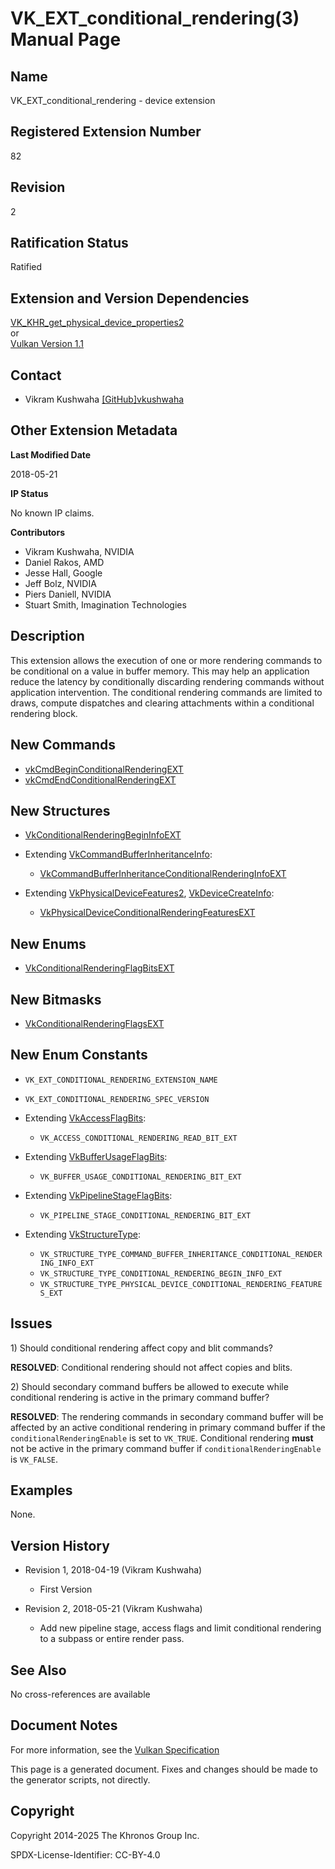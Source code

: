 # VK\_EXT\_conditional\_rendering(3) Manual Page

## Name

VK\_EXT\_conditional\_rendering - device extension



## [](#_registered_extension_number)Registered Extension Number

82

## [](#_revision)Revision

2

## [](#_ratification_status)Ratification Status

Ratified

## [](#_extension_and_version_dependencies)Extension and Version Dependencies

[VK\_KHR\_get\_physical\_device\_properties2](https://registry.khronos.org/vulkan/specs/latest/man/html/VK_KHR_get_physical_device_properties2.html)  
or  
[Vulkan Version 1.1](#versions-1.1)

## [](#_contact)Contact

- Vikram Kushwaha [\[GitHub\]vkushwaha](https://github.com/KhronosGroup/Vulkan-Docs/issues/new?body=%5BVK_EXT_conditional_rendering%5D%20%40vkushwaha%0A%2AHere%20describe%20the%20issue%20or%20question%20you%20have%20about%20the%20VK_EXT_conditional_rendering%20extension%2A)

## [](#_other_extension_metadata)Other Extension Metadata

**Last Modified Date**

2018-05-21

**IP Status**

No known IP claims.

**Contributors**

- Vikram Kushwaha, NVIDIA
- Daniel Rakos, AMD
- Jesse Hall, Google
- Jeff Bolz, NVIDIA
- Piers Daniell, NVIDIA
- Stuart Smith, Imagination Technologies

## [](#_description)Description

This extension allows the execution of one or more rendering commands to be conditional on a value in buffer memory. This may help an application reduce the latency by conditionally discarding rendering commands without application intervention. The conditional rendering commands are limited to draws, compute dispatches and clearing attachments within a conditional rendering block.

## [](#_new_commands)New Commands

- [vkCmdBeginConditionalRenderingEXT](https://registry.khronos.org/vulkan/specs/latest/man/html/vkCmdBeginConditionalRenderingEXT.html)
- [vkCmdEndConditionalRenderingEXT](https://registry.khronos.org/vulkan/specs/latest/man/html/vkCmdEndConditionalRenderingEXT.html)

## [](#_new_structures)New Structures

- [VkConditionalRenderingBeginInfoEXT](https://registry.khronos.org/vulkan/specs/latest/man/html/VkConditionalRenderingBeginInfoEXT.html)
- Extending [VkCommandBufferInheritanceInfo](https://registry.khronos.org/vulkan/specs/latest/man/html/VkCommandBufferInheritanceInfo.html):
  
  - [VkCommandBufferInheritanceConditionalRenderingInfoEXT](https://registry.khronos.org/vulkan/specs/latest/man/html/VkCommandBufferInheritanceConditionalRenderingInfoEXT.html)
- Extending [VkPhysicalDeviceFeatures2](https://registry.khronos.org/vulkan/specs/latest/man/html/VkPhysicalDeviceFeatures2.html), [VkDeviceCreateInfo](https://registry.khronos.org/vulkan/specs/latest/man/html/VkDeviceCreateInfo.html):
  
  - [VkPhysicalDeviceConditionalRenderingFeaturesEXT](https://registry.khronos.org/vulkan/specs/latest/man/html/VkPhysicalDeviceConditionalRenderingFeaturesEXT.html)

## [](#_new_enums)New Enums

- [VkConditionalRenderingFlagBitsEXT](https://registry.khronos.org/vulkan/specs/latest/man/html/VkConditionalRenderingFlagBitsEXT.html)

## [](#_new_bitmasks)New Bitmasks

- [VkConditionalRenderingFlagsEXT](https://registry.khronos.org/vulkan/specs/latest/man/html/VkConditionalRenderingFlagsEXT.html)

## [](#_new_enum_constants)New Enum Constants

- `VK_EXT_CONDITIONAL_RENDERING_EXTENSION_NAME`
- `VK_EXT_CONDITIONAL_RENDERING_SPEC_VERSION`
- Extending [VkAccessFlagBits](https://registry.khronos.org/vulkan/specs/latest/man/html/VkAccessFlagBits.html):
  
  - `VK_ACCESS_CONDITIONAL_RENDERING_READ_BIT_EXT`
- Extending [VkBufferUsageFlagBits](https://registry.khronos.org/vulkan/specs/latest/man/html/VkBufferUsageFlagBits.html):
  
  - `VK_BUFFER_USAGE_CONDITIONAL_RENDERING_BIT_EXT`
- Extending [VkPipelineStageFlagBits](https://registry.khronos.org/vulkan/specs/latest/man/html/VkPipelineStageFlagBits.html):
  
  - `VK_PIPELINE_STAGE_CONDITIONAL_RENDERING_BIT_EXT`
- Extending [VkStructureType](https://registry.khronos.org/vulkan/specs/latest/man/html/VkStructureType.html):
  
  - `VK_STRUCTURE_TYPE_COMMAND_BUFFER_INHERITANCE_CONDITIONAL_RENDERING_INFO_EXT`
  - `VK_STRUCTURE_TYPE_CONDITIONAL_RENDERING_BEGIN_INFO_EXT`
  - `VK_STRUCTURE_TYPE_PHYSICAL_DEVICE_CONDITIONAL_RENDERING_FEATURES_EXT`

## [](#_issues)Issues

1\) Should conditional rendering affect copy and blit commands?

**RESOLVED**: Conditional rendering should not affect copies and blits.

2\) Should secondary command buffers be allowed to execute while conditional rendering is active in the primary command buffer?

**RESOLVED**: The rendering commands in secondary command buffer will be affected by an active conditional rendering in primary command buffer if the `conditionalRenderingEnable` is set to `VK_TRUE`. Conditional rendering **must** not be active in the primary command buffer if `conditionalRenderingEnable` is `VK_FALSE`.

## [](#_examples)Examples

None.

## [](#_version_history)Version History

- Revision 1, 2018-04-19 (Vikram Kushwaha)
  
  - First Version
- Revision 2, 2018-05-21 (Vikram Kushwaha)
  
  - Add new pipeline stage, access flags and limit conditional rendering to a subpass or entire render pass.

## [](#_see_also)See Also

No cross-references are available

## [](#_document_notes)Document Notes

For more information, see the [Vulkan Specification](https://registry.khronos.org/vulkan/specs/latest/html/vkspec.html#VK_EXT_conditional_rendering)

This page is a generated document. Fixes and changes should be made to the generator scripts, not directly.

## [](#_copyright)Copyright

Copyright 2014-2025 The Khronos Group Inc.

SPDX-License-Identifier: CC-BY-4.0